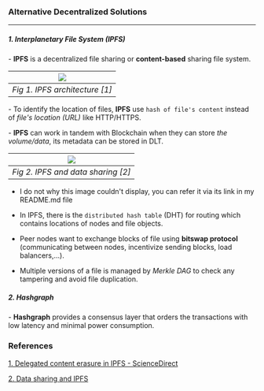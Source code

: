 ### Alternative Decentralized Solutions

___

##### 1. Interplanetary File System (IPFS)

\- **IPFS** is a decentralized file sharing or **content-based** sharing file system. 

|![](https://ars.els-cdn.com/content/image/1-s2.0-S0167739X19323003-gr1.jpg)|
|:---:|
|*Fig 1. IPFS architecture [1]*|

\- To identify the location of files, **IPFS** use `hash of file's content` instead of *file's location (URL)* like HTTP/HTTPS.

\- **IPFS** can work in tandem with Blockchain when they can store *the volume/data*, its metadata can be stored in DLT. 

|![](https://www.researchgate.net/profile/Nadeem-Javaid/publication/337712447/figure/fig1/AS:834500409974784@1575971810081/Data-sharing-on-IPFS-by-owner.png)|
|:---:|
|*Fig 2. IPFS and data sharing [2]*| 

- I do not why this image couldn't display, you can refer it via its link in my README.md file

+ In IPFS, there is the `distributed hash table` (DHT) for routing which contains locations of nodes and file objects. 

+ Peer nodes want to exchange blocks of file using **bitswap protocol** (communicating between nodes, incentivize sending blocks, load balancers,...).

+ Multiple versions of a file is managed by *Merkle DAG* to check any tampering and avoid file duplication.

##### 2. Hashgraph

\- **Hashgraph** provides a consensus layer that orders the transactions with low latency and minimal power consumption.

### References

[1. Delegated content erasure in IPFS - ScienceDirect](https://www.sciencedirect.com/science/article/pii/S0167739X19323003)

[2. Data sharing and IPFS](https://www.researchgate.net/figure/Data-sharing-on-IPFS-by-owner_fig1_337712447)
